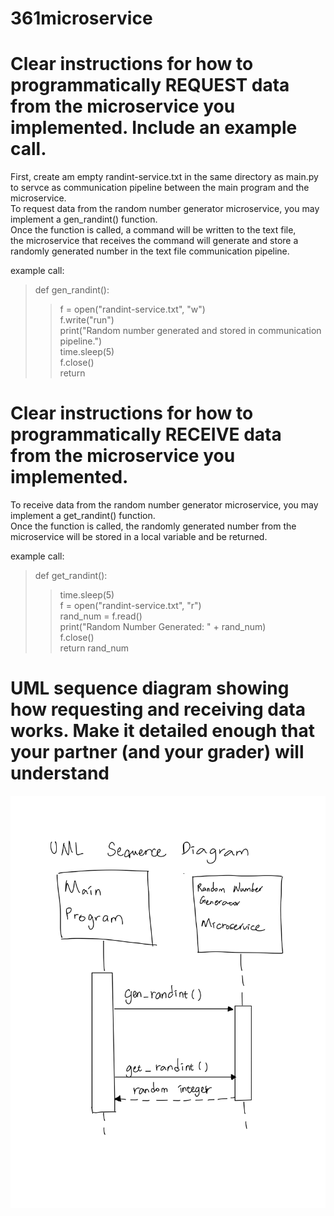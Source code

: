# 361microservice
# Clear instructions for how to programmatically REQUEST data from the microservice you implemented. Include an example call.
First, create am empty randint-service.txt in the same directory as main.py to servce as communication pipeline between the main program and the microservice.  
To request data from the random number generator microservice, you may implement a gen_randint() function.  
Once the function is called, a command will be written to the text file,  
the microservice that receives the command will generate and store a randomly generated number in the text file communication pipeline.  
  
example call:
> def gen_randint():  
>> f = open("randint-service.txt", "w")  
>> f.write("run")  
>> print("Random number generated and stored in communication pipeline.")  
>> time.sleep(5)  
>> f.close()  
>> return  
  
# Clear instructions for how to programmatically RECEIVE data from the microservice you implemented.
To receive data from the random number generator microservice, you may implement a get_randint() function.  
Once the function is called, the randomly generated number from the microservice will be stored in a local variable and be returned.  
  
example call:  
> def get_randint():  
>> time.sleep(5)  
>> f = open("randint-service.txt", "r")  
>> rand_num = f.read()  
>> print("Random Number Generated: " + rand_num)  
>> f.close()  
>> return rand_num
  
# UML sequence diagram showing how requesting and receiving data works. Make it detailed enough that your partner (and your grader) will understand  
![UML Sequence Diagram](./uml.png)
